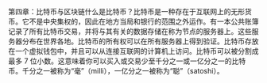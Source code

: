 第四章：比特币与区块链什么是比特币？比特币是一种存在于互联网上的无形货币。它不是中央集权的，因此在地方当局和银行的范围之外运作。有一本公共账簿记录了所有比特币交易，并将与其有关的数据存储在称为节点的服务器上。这些服务器分布在世界各地。比特币的所有权可以在所有服务器上得到验证。比特币存放在一个虚拟钱包中，并且可以从连接互联网的计算机上访问。比特币可以被分割成最多 7 位小数。这意味着你可以买入或交易少至千分之一或一亿分之一的比特币。千分之一被称为“毫”（milli），一亿分之一被称为“聪”（satoshi）。
